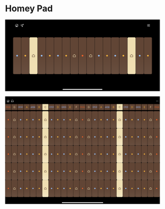 # Homey Pad

![alt tag](https://raw.githubusercontent.com/homeymusic/HomeyPad/master/iphone_screenshot.png)

![alt tag](https://raw.githubusercontent.com/homeymusic/HomeyPad/master/ipad_screenshot.png)


